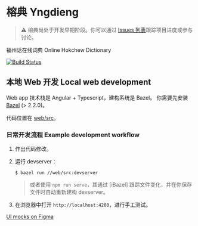 # 榕典 Yngdieng

> ⚠️ 榕典尚处于开发早期阶段。你可以通过 [Issues 列表](https://github.com/MindongLab/yngdieng/issues)跟踪项目进度或参与讨论。

福州话在线词典 Online Hokchew Dictionary

[![Build Status](https://mindonglab.visualstudio.com/yngdieng/_apis/build/status/MindongLab.yngdieng?branchName=master)](https://mindonglab.visualstudio.com/yngdieng/_build/latest?definitionId=1&branchName=master)

## 本地 Web 开发 Local web development

Web app 技术栈是 Angular + Typescript，建构系统是 Bazel。
你需要先安装 [Bazel](https://www.bazel.build/) (> 2.2.0)。

代码位置在 [web/src](web/src)。

### 日常开发流程 Example development workflow

1. 作出代码修改。

2. 运行 devserver：

   ```
   $ bazel run //web/src:devserver
   ```
   
   > 或者使用 `npm run serve`，其通过 [iBazel] 跟踪文件变化，并在你保存文件时自动重新建构 devserver。
   
3. 在浏览器中打开 `http://localhost:4200`，进行手工测试。

[UI mocks on Figma](https://www.figma.com/file/FoQGpsir7cH4GSYenYqObf/%E6%A6%95%E5%85%B8)
